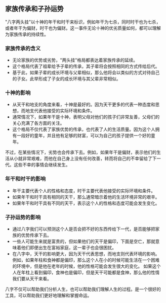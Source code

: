 ## 家族传承和子孙运势

"八字两头挂"以十神的年干和时干来标识，例如年干为七杀，同时时干也为七杀，或者年干为偏财，时干也为偏财。这一事件无论十神的优劣质量如何，都可以理解为家族传承的持续性。

### 家族传承的含义
- 无论家族的优势或劣势，"两头挂"格局都表达着家族传承的延续。
- 这个格局代表了祖辈给予子辈的传承，其子辈将会按照相同的方式传给后代。
- 基于此，如果子辈的成长环境与父辈相似，那么他将会以类似的方式对待自己的子女。此举形成了子女的成长环境与其父辈非常相似。

### 十神的影响
- 从天干和地支的角度来看，十神是最好的。因为天干更多的代表一种态度和思想，而地支代表他接受的实际环境和条件。
- 通常情况下，如果年干是十神，表明父母对他们的孩子们非常友善，父母们的关心充满了各方面的关注。
- 这个格局不仅代表了家族优势的传承，也代表了人的生活质量。因为这个人拥有一段好的童年，并且他有足够的财富，可以为自己的孩子提供一个好的童年。

不过，在某些情况下，劣势也会传承下去。例如，如果年干是偏财，表示他们的生活从小就非常艰难，而他在自己身上没有任何改善，转而将自己的不幸留给了下一代。这些不幸的事情会继续发生。

### 年干和时干的影响
- 年干主要代表个人的性格和态度，时干主要代表他接受的实际环境和条件。
- 如果年干和时干具有相同的天干，那么通常暗示着他的生活环境非常的艰辛。
- 如果年干和时干具有不同的天干，表示这个人的性格和态度可能会发生变化。

### 子孙运势的影响
- 通过八字我们可以预测这个人是否会把不好的东西传给下一代，是否能够把家族的优势传承下去。
- 一些人可能生来就是富贵的，但如果他们的天干是偏印，下面是空亡，那就意味着他们即便出生在富裕家庭，这一辈子也会很困扰。
- 在八字中，天干的影响更大，因为天干代表思想，而地支则代表环境的影响。例如，如果年柱和食神都是偏印，那么这个人在小的时候可能生活在一个困难的环境中，但是他在老年的时候，他的性格可能会发生很大的变化。 如果这个人在年柱上看到偏印，食神也是偏印，但是天干可能都是食神，那么他的性情我们要从天干来看。

八字不仅可以帮助我们分析人生，也可以帮助我们理解人生的过程。是一个很好的工具，可以帮助我们更好地理解和掌握命运。